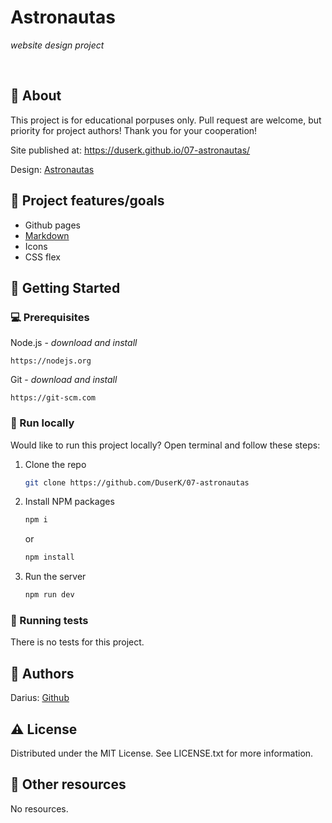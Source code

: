 # Astronautas

_website design project_

<br>

## 🌟 About

This project is for educational porpuses only. Pull request are welcome, but priority for project authors! Thank you for your cooperation!

Site published at: https://duserk.github.io/07-astronautas/

Design: [Astronautas](https://dribbble.com/shots/5964475/attachments/5964475-404-Lost-in-Space?mode=media)

## 🎯 Project features/goals

-   Github pages
-   [Markdown](https://docs.github.com/en/get-started/writing-on-github/getting-started-with-writing-and-formatting-on-github/basic-writing-and-formatting-syntax)
-   Icons
-   CSS flex

## 🧰 Getting Started

### 💻 Prerequisites

Node.js - _download and install_

```
https://nodejs.org
```

Git - _download and install_

```
https://git-scm.com
```

### 🏃 Run locally

Would like to run this project locally? Open terminal and follow these steps:

1. Clone the repo
    ```sh
    git clone https://github.com/DuserK/07-astronautas
    ```
2. Install NPM packages
    ```sh
    npm i
    ```
    or
    ```sh
    npm install
    ```
3. Run the server
    ```sh
    npm run dev
    ```

### 🧪 Running tests

There is no tests for this project.

## 🎅 Authors

Darius: [Github](https://github.com/DuserK)

## ⚠️ License

Distributed under the MIT License. See LICENSE.txt for more information.

## 🔗 Other resources

No resources.
